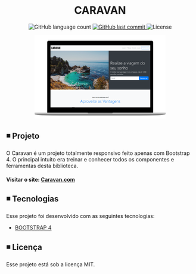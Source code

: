 <h1 align="center">
  CARAVAN
</h1>

<p align="center">   
  <img alt="GitHub language count" src="https://img.shields.io/github/languages/count/matheusasg09/Projeto-Caravan">
  
  <a href="https://github.com/matheusasg09/Projeto-Caravan/commits/master">
    <img alt="GitHub last commit" src="https://img.shields.io/github/last-commit/matheusasg09/Projeto-Caravan">
  </a>

  <img alt="License" src="https://img.shields.io/badge/license-MIT-brightgreen">
</p>

<p align="center">
  <img alt="Frontend" src="img/Caravan-git.png" width="70%">
</p>

## ◾ Projeto

O Caravan é um projeto totalmente responsivo feito apenas com Bootstrap 4. O principal intuito era treinar e conhecer todos os componentes e ferramentas desta biblioteca.

#### Visitar o site: [Caravan.com](https://bikcraft.com/)

## ◾ Tecnologias

Esse projeto foi desenvolvido com as seguintes tecnologias:

- [BOOTSTRAP 4](https://getbootstrap.com/)

## ◾ Licença

Esse projeto está sob a licença MIT.

